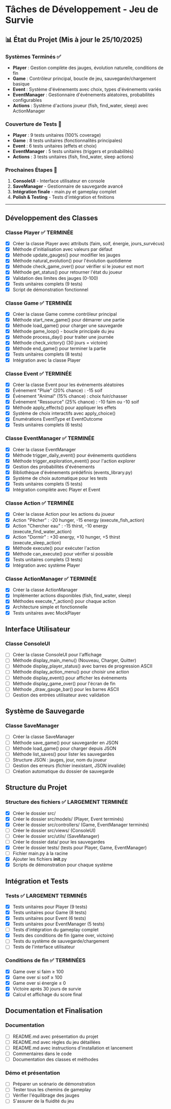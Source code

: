# Tâches de Développement - Jeu de Survie

## 📊 État du Projet (Mis à jour le 25/10/2025)

### Systèmes Terminés ✅

- **Player** : Gestion complète des jauges, évolution naturelle, conditions de fin
- **Game** : Contrôleur principal, boucle de jeu, sauvegarde/chargement basique
- **Event** : Système d'événements avec choix, types d'événements variés
- **EventManager** : Gestionnaire d'événements aléatoires, probabilités configurables
- **Actions** : Système d'actions joueur (fish, find_water, sleep) avec ActionManager

### Couverture de Tests 🧪

- **Player** : 9 tests unitaires (100% coverage)
- **Game** : 8 tests unitaires (fonctionnalités principales)
- **Event** : 6 tests unitaires (effets et choix)
- **EventManager** : 5 tests unitaires (triggers et probabilités)
- **Actions** : 3 tests unitaires (fish, find_water, sleep actions)

### Prochaines Étapes 🎯

1. **ConsoleUI** - Interface utilisateur en console
2. **SaveManager** - Gestionnaire de sauvegarde avancé  
3. **Intégration finale** - main.py et gameplay complet
4. **Polish & Testing** - Tests d'intégration et finitions

---

## Développement des Classes

### Classe Player ✅ TERMINÉE

- [x] Créer la classe Player avec attributs (faim, soif, énergie, jours_survécus)
- [x] Méthode d'initialisation avec valeurs par défaut
- [x] Méthode update_gauges() pour modifier les jauges
- [x] Méthode natural_evolution() pour l'évolution quotidienne
- [x] Méthode check_game_over() pour vérifier si le joueur est mort
- [x] Méthode get_status() pour retourner l'état du joueur
- [x] Validation des limites des jauges (0-100)
- [x] Tests unitaires complets (9 tests)
- [x] Script de démonstration fonctionnel

### Classe Game ✅ TERMINÉE

- [x] Créer la classe Game comme contrôleur principal
- [x] Méthode start_new_game() pour démarrer une partie
- [x] Méthode load_game() pour charger une sauvegarde
- [x] Méthode game_loop() - boucle principale du jeu
- [x] Méthode process_day() pour traiter une journée
- [x] Méthode check_victory() (30 jours = victoire)
- [x] Méthode end_game() pour terminer la partie
- [x] Tests unitaires complets (8 tests)
- [x] Intégration avec la classe Player

### Classe Event ✅ TERMINÉE

- [x] Créer la classe Event pour les événements aléatoires
- [x] Événement "Pluie" (20% chance) : -15 soif
- [x] Événement "Animal" (15% chance) : choix fuir/chasser
- [x] Événement "Ressource" (25% chance) : -10 faim ou -10 soif
- [x] Méthode apply_effects() pour appliquer les effets
- [x] Système de choix interactifs avec apply_choice()
- [x] Énumérations EventType et EventOutcome
- [x] Tests unitaires complets (6 tests)

### Classe EventManager ✅ TERMINÉE

- [x] Créer la classe EventManager
- [x] Méthode trigger_daily_event() pour événements quotidiens
- [x] Méthode trigger_exploration_event() pour l'action explorer
- [x] Gestion des probabilités d'événements
- [x] Bibliothèque d'événements prédéfinis (events_library.py)
- [x] Système de choix automatique pour les tests
- [x] Tests unitaires complets (5 tests)
- [x] Intégration complète avec Player et Event

### Classe Action ✅ TERMINÉE

- [x] Créer la classe Action pour les actions du joueur
- [x] Action "Pêcher" : -20 hunger, -15 energy (execute_fish_action)
- [x] Action "Chercher eau" : -15 thirst, -10 energy (execute_find_water_action)
- [x] Action "Dormir" : +30 energy, +10 hunger, +5 thirst (execute_sleep_action)
- [x] Méthode execute() pour exécuter l'action
- [x] Méthode can_execute() pour vérifier si possible
- [x] Tests unitaires complets (3 tests)
- [x] Intégration avec système Player

### Classe ActionManager ✅ TERMINÉE

- [x] Créer la classe ActionManager
- [x] Implémenter actions disponibles (fish, find_water, sleep)
- [x] Méthodes execute_*_action() pour chaque action
- [x] Architecture simple et fonctionnelle
- [x] Tests unitaires avec MockPlayer

## Interface Utilisateur

### Classe ConsoleUI

- [ ] Créer la classe ConsoleUI pour l'affichage
- [ ] Méthode display_main_menu() (Nouveau, Charger, Quitter)
- [ ] Méthode display_player_status() avec barres de progression ASCII
- [ ] Méthode display_action_menu() pour choisir une action
- [ ] Méthode display_event() pour afficher les événements
- [ ] Méthode display_game_over() pour l'écran de fin
- [ ] Méthode _draw_gauge_bar() pour les barres ASCII
- [ ] Gestion des entrées utilisateur avec validation

## Système de Sauvegarde

### Classe SaveManager

- [ ] Créer la classe SaveManager
- [ ] Méthode save_game() pour sauvegarder en JSON
- [ ] Méthode load_game() pour charger depuis JSON
- [ ] Méthode list_saves() pour lister les sauvegardes
- [ ] Structure JSON : jauges, jour, nom du joueur
- [ ] Gestion des erreurs (fichier inexistant, JSON invalide)
- [ ] Création automatique du dossier de sauvegarde

## Structure du Projet

### Structure des fichiers ✅ LARGEMENT TERMINÉE

- [x] Créer le dossier src/
- [x] Créer le dossier src/models/ (Player, Event terminés)
- [x] Créer le dossier src/controllers/ (Game, EventManager terminés)
- [ ] Créer le dossier src/views/ (ConsoleUI)
- [ ] Créer le dossier src/utils/ (SaveManager)
- [ ] Créer le dossier data/ pour les sauvegardes
- [x] Créer le dossier tests/ (tests pour Player, Game, EventManager)
- [ ] Fichier main.py à la racine
- [x] Ajouter les fichiers **init**.py
- [x] Scripts de démonstration pour chaque système

## Intégration et Tests

### Tests ✅ LARGEMENT TERMINÉS

- [x] Tests unitaires pour Player (9 tests)
- [x] Tests unitaires pour Game (8 tests)
- [x] Tests unitaires pour Event (6 tests)
- [x] Tests unitaires pour EventManager (5 tests)
- [ ] Tests d'intégration du gameplay complet
- [x] Tests des conditions de fin (game over, victoire)
- [ ] Tests du système de sauvegarde/chargement
- [ ] Tests de l'interface utilisateur

### Conditions de fin ✅ TERMINÉES

- [x] Game over si faim ≥ 100
- [x] Game over si soif ≥ 100
- [x] Game over si énergie ≤ 0
- [x] Victoire après 30 jours de survie
- [x] Calcul et affichage du score final

## Documentation et Finalisation

### Documentation

- [ ] README.md avec présentation du projet
- [ ] README.md avec règles du jeu détaillées
- [ ] README.md avec instructions d'installation et lancement
- [ ] Commentaires dans le code
- [ ] Documentation des classes et méthodes

### Démo et présentation

- [ ] Préparer un scénario de démonstration
- [ ] Tester tous les chemins de gameplay
- [ ] Vérifier l'équilibrage des jauges
- [ ] S'assurer de la fluidité du jeu
